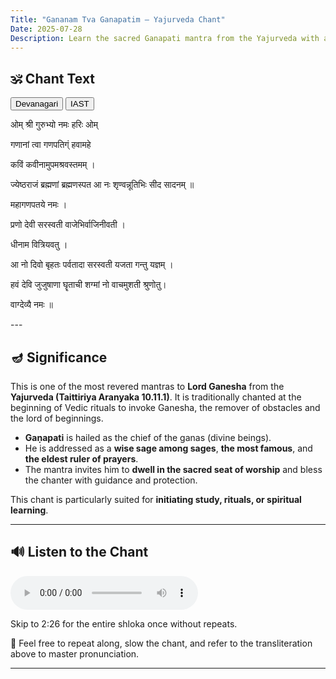```yaml
---
Title: "Gananam Tva Ganapatim – Yajurveda Chant"
Date: 2025-07-28
Description: Learn the sacred Ganapati mantra from the Yajurveda with audio and guidance.
---
```


## 🕉️ Chant Text

<div id="script-toggle" style="margin-bottom: 1em;">
  <button onclick="showDeva()">Devanagari</button>
  <button onclick="showIAST()">IAST</button>
</div>

<div id="devanagari" style="display: block;">
<p>ओम् श्री गुरुभ्यो नमः हरिः ओम्</p>
<p>  </p>
<p>गणानां त्वा गणपतिग्ं हवामहे</p>
<p>कविं कवीनामुपमश्रवस्तमम् ।</p>
<p>ज्येष्ठराजं ब्रह्मणां ब्रह्मणस्पत आ नः शृण्वन्नूतिभिः सीद सादनम् ॥</p>
<p>महागणपतये नमः ।</p>
<p>  </p>
<p>प्रणो देवी सरस्वती वाजेभिर्वाजिनीवती ।</p>
<p>धीनाम वित्रियवतु ।</p>
<p>आ नो दिवो बृहतः पर्वतादा सरस्वती यजता गन्तु यज्ञम् ।</p>
<p>हवं देवि जुजुषाणा घॄताची शग्मां नो वाचमुशती श्रुणोतु।</p>
<p>वाग्देव्यै नमः ॥</p>
</div>


<div id="iast" style="display: none;">
<p>om śrī gurubhyo namaḥ hariḥ om</p>
<p>  </p>
<p>gaṇānāṃ tvā gaṇapatigṃ havāmahe |</p>
<p>kaviM kavīnāmupamaśravastamam |</p>
<p>jyeṣṭharājaṃ brahmaṇāṃ brahmaṇaspata ā naḥ śṛṇvannūtibhiḥ sīda sādanam ||</p>
<p>mahāgaṇapataye namaḥ |</p>
<p>  </p>
<p>praṇo devī sarasvatī vājebhirvājinīvatī |</p>
<p>dhīnāma vitriyavatu |</p>
<p>ā no divo bṛhataḥ parvatādā sarasvatī yajatā gantu yajñam |</p>
<p>havaṃ devi jujuṣāṇā ghṝtācī śagmāṃ no vācamuśatī śruṇotu|</p>
<p>vāgdevyai namaḥ ||</p>
</div>
---

## 🪔 Significance

This is one of the most revered mantras to **Lord Ganesha** from the **Yajurveda (Taittiriya Aranyaka 10.11.1)**. It is traditionally chanted at the beginning of Vedic rituals to invoke Ganesha, the remover of obstacles and the lord of beginnings.

- **Gaṇapati** is hailed as the chief of the ganas (divine beings).
- He is addressed as a **wise sage among sages**, **the most famous**, and **the eldest ruler of prayers**.
- The mantra invites him to **dwell in the sacred seat of worship** and bless the chanter with guidance and protection.

This chant is particularly suited for **initiating study, rituals, or spiritual learning**.

---

## 🔊 Listen to the Chant

<audio controls>
  <source src="/learn-hindu-chanting/assets/audio/gananam-tva.mp3" type="audio/mpeg">
</audio>

Skip to 2:26 for the entire shloka once without repeats.

🙏 Feel free to repeat along, slow the chant, and refer to the transliteration above to master pronunciation.

---

<script>
function showDeva() {
  document.getElementById('devanagari').style.display = 'block';
  document.getElementById('iast').style.display = 'none';
}
function showIAST() {
  document.getElementById('devanagari').style.display = 'none';
  document.getElementById('iast').style.display = 'block';
}
</script>
